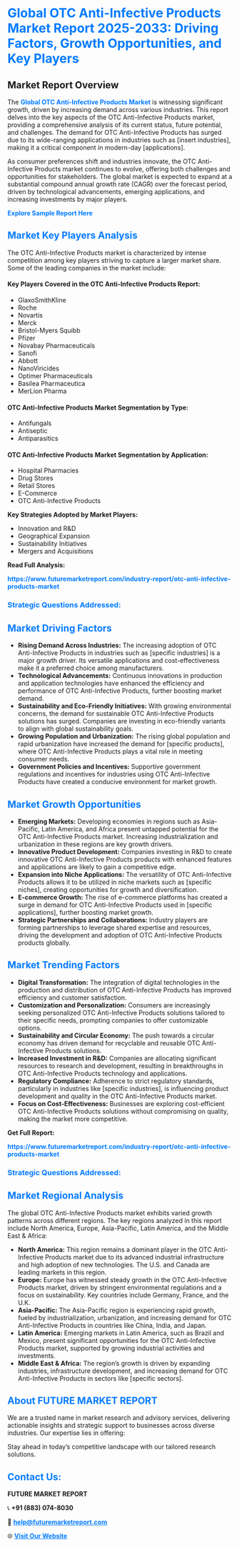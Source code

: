 <h1 style="color: #007BFF;">Global OTC Anti-Infective Products Market Report 2025-2033: Driving Factors, Growth Opportunities, and Key Players</h1>

<section id="overview">
<h2>Market Report Overview</h2>
<p>The <a href="https://www.futuremarketreport.com/industry-report/otc-anti-infective-products-market" style="color: #007BFF; text-decoration: none;"><strong>Global OTC Anti-Infective Products Market</strong></a> is witnessing significant growth, driven by increasing demand across various industries. This report delves into the key aspects of the OTC Anti-Infective Products market, providing a comprehensive analysis of its current status, future potential, and challenges. The demand for OTC Anti-Infective Products has surged due to its wide-ranging applications in industries such as [insert industries], making it a critical component in modern-day [applications].</p>
<p>As consumer preferences shift and industries innovate, the OTC Anti-Infective Products market continues to evolve, offering both challenges and opportunities for stakeholders. The global market is expected to expand at a substantial compound annual growth rate (CAGR) over the forecast period, driven by technological advancements, emerging applications, and increasing investments by major players.</p>
</section>

<section id="overview">
<p><a href="https://www.futuremarketreport.com/request-sample/reportId=125529" style="color: #007BFF; text-decoration: none;"><strong>Explore Sample Report Here</strong></a></p>
</section>

<section id="key-players">
<h2 style="color: #007BFF;">Market Key Players Analysis</h2>
<p>The OTC Anti-Infective Products market is characterized by intense competition among key players striving to capture a larger market share. Some of the leading companies in the market include:</p>
<h4>Key Players Covered in the OTC Anti-Infective Products Report:</h4>
<ul><li>GlaxoSmithKline</li><li>Roche</li><li>Novartis</li><li>Merck</li><li>Bristol-Myers Squibb</li><li>Pfizer</li><li>Novabay Pharmaceuticals</li><li>Sanofi</li><li>Abbott</li><li>NanoViricides</li><li>Optimer Pharmaceuticals</li><li>Basilea Pharmaceutica</li><li>MerLion Pharma</li></ul>
<h4>OTC Anti-Infective Products Market Segmentation by Type:</h4>
<ul><li>Antifungals</li><li>Antiseptic</li><li>Antiparasitics</li></ul>

<h4>OTC Anti-Infective Products Market Segmentation by Application:</h4>
<ul><li>Hospital Pharmacies</li><li>Drug Stores</li><li>Retail Stores</li><li>E-Commerce</li><li>OTC Anti-Infective Products</li></ul>
<p><strong>Key Strategies Adopted by Market Players:</strong></p>
<ul>
<li>Innovation and R&D</li>
<li>Geographical Expansion</li>
<li>Sustainability Initiatives</li>
<li>Mergers and Acquisitions</li>
</ul>
</section>

<section>
<p><strong>Read Full Analysis: </strong></p><a href="https://www.futuremarketreport.com/industry-report/otc-anti-infective-products-market" style="color: #007BFF; text-decoration: none;"><strong>https://www.futuremarketreport.com/industry-report/otc-anti-infective-products-market</strong></a>
<h3 style="color: #007BFF;">Strategic Questions Addressed:</h3>
</section>

<section id="driving-factors">
<h2 style="color: #007BFF;">Market Driving Factors</h2>
<ul>
<li><strong>Rising Demand Across Industries:</strong> The increasing adoption of OTC Anti-Infective Products in industries such as [specific industries] is a major growth driver. Its versatile applications and cost-effectiveness make it a preferred choice among manufacturers.</li>
<li><strong>Technological Advancements:</strong> Continuous innovations in production and application technologies have enhanced the efficiency and performance of OTC Anti-Infective Products, further boosting market demand.</li>
<li><strong>Sustainability and Eco-Friendly Initiatives:</strong> With growing environmental concerns, the demand for sustainable OTC Anti-Infective Products solutions has surged. Companies are investing in eco-friendly variants to align with global sustainability goals.</li>
<li><strong>Growing Population and Urbanization:</strong> The rising global population and rapid urbanization have increased the demand for [specific products], where OTC Anti-Infective Products plays a vital role in meeting consumer needs.</li>
<li><strong>Government Policies and Incentives:</strong> Supportive government regulations and incentives for industries using OTC Anti-Infective Products have created a conducive environment for market growth.</li>
</ul>
</section>

<section id="growth-opportunities">
<h2 style="color: #007BFF;">Market Growth Opportunities</h2>
<ul>
<li><strong>Emerging Markets:</strong> Developing economies in regions such as Asia-Pacific, Latin America, and Africa present untapped potential for the OTC Anti-Infective Products market. Increasing industrialization and urbanization in these regions are key growth drivers.</li>
<li><strong>Innovative Product Development:</strong> Companies investing in R&D to create innovative OTC Anti-Infective Products products with enhanced features and applications are likely to gain a competitive edge.</li>
<li><strong>Expansion into Niche Applications:</strong> The versatility of OTC Anti-Infective Products allows it to be utilized in niche markets such as [specific niches], creating opportunities for growth and diversification.</li>
<li><strong>E-commerce Growth:</strong> The rise of e-commerce platforms has created a surge in demand for OTC Anti-Infective Products used in [specific applications], further boosting market growth.</li>
<li><strong>Strategic Partnerships and Collaborations:</strong> Industry players are forming partnerships to leverage shared expertise and resources, driving the development and adoption of OTC Anti-Infective Products products globally.</li>
</ul>
</section>

<section id="trending-factors">
<h2 style="color: #007BFF;">Market Trending Factors</h2>
<ul>
<li><strong>Digital Transformation:</strong> The integration of digital technologies in the production and distribution of OTC Anti-Infective Products has improved efficiency and customer satisfaction.</li>
<li><strong>Customization and Personalization:</strong> Consumers are increasingly seeking personalized OTC Anti-Infective Products solutions tailored to their specific needs, prompting companies to offer customizable options.</li>
<li><strong>Sustainability and Circular Economy:</strong> The push towards a circular economy has driven demand for recyclable and reusable OTC Anti-Infective Products solutions.</li>
<li><strong>Increased Investment in R&D:</strong> Companies are allocating significant resources to research and development, resulting in breakthroughs in OTC Anti-Infective Products technology and applications.</li>
<li><strong>Regulatory Compliance:</strong> Adherence to strict regulatory standards, particularly in industries like [specific industries], is influencing product development and quality in the OTC Anti-Infective Products market.</li>
<li><strong>Focus on Cost-Effectiveness:</strong> Businesses are exploring cost-efficient OTC Anti-Infective Products solutions without compromising on quality, making the market more competitive.</li>
</ul>
</section>

<section>
<p><strong>Get Full Report: </strong></p><a href="https://www.futuremarketreport.com/industry-report/otc-anti-infective-products-market" style="color: #007BFF; text-decoration: none;"><strong>https://www.futuremarketreport.com/industry-report/otc-anti-infective-products-market</strong></a>
<h3 style="color: #007BFF;">Strategic Questions Addressed:</h3>
</section>


<section id="regional-analysis">
<h2 style="color: #007BFF;">Market Regional Analysis</h2>
<p>The global OTC Anti-Infective Products market exhibits varied growth patterns across different regions. The key regions analyzed in this report include North America, Europe, Asia-Pacific, Latin America, and the Middle East & Africa:</p>
<ul>
<li><strong>North America:</strong> This region remains a dominant player in the OTC Anti-Infective Products market due to its advanced industrial infrastructure and high adoption of new technologies. The U.S. and Canada are leading markets in this region.</li>
<li><strong>Europe:</strong> Europe has witnessed steady growth in the OTC Anti-Infective Products market, driven by stringent environmental regulations and a focus on sustainability. Key countries include Germany, France, and the U.K.</li>
<li><strong>Asia-Pacific:</strong> The Asia-Pacific region is experiencing rapid growth, fueled by industrialization, urbanization, and increasing demand for OTC Anti-Infective Products in countries like China, India, and Japan.</li>
<li><strong>Latin America:</strong> Emerging markets in Latin America, such as Brazil and Mexico, present significant opportunities for the OTC Anti-Infective Products market, supported by growing industrial activities and investments.</li>
<li><strong>Middle East & Africa:</strong> The region’s growth is driven by expanding industries, infrastructure development, and increasing demand for OTC Anti-Infective Products in sectors like [specific sectors].</li>
</ul>
</section>

<footer>
<h2 style="color: #007BFF;">About FUTURE MARKET REPORT</h2>
<p>We are a trusted name in market research and advisory services, delivering actionable insights and strategic support to businesses across diverse industries. Our expertise lies in offering:</p>

<p>Stay ahead in today’s competitive landscape with our tailored research solutions.</p>

<h2 style="color: #007BFF;">Contact Us:</h2>
<p><strong>FUTURE MARKET REPORT</strong></p>
<p>📞 <strong>+91 (883) 074-8030</strong></p>
<p>📧 <strong><a href="mailto:help@futuremarketreport.com" style="color: #007BFF;">help@futuremarketreport.com</a></strong></p>
<p>🌐 <strong><a href="https://www.futuremarketreport.com/" style="color: #007BFF;">Visit Our Website</a></strong></p>
</footer>